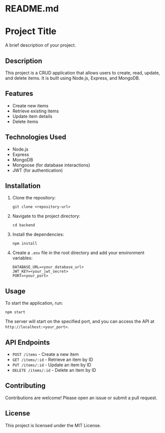 # README.md

# Project Title

A brief description of your project.

## Description

This project is a CRUD application that allows users to create, read, update, and delete items. It is built using Node.js, Express, and MongoDB.

## Features

- Create new items
- Retrieve existing items
- Update item details
- Delete items

## Technologies Used

- Node.js
- Express
- MongoDB
- Mongoose (for database interactions)
- JWT (for authentication)

## Installation

1. Clone the repository:
   ```
   git clone <repository-url>
   ```

2. Navigate to the project directory:
   ```
   cd backend
   ```

3. Install the dependencies:
   ```
   npm install
   ```

4. Create a `.env` file in the root directory and add your environment variables:
   ```
   DATABASE_URL=<your_database_url>
   JWT_KEY=<your_jwt_secret>
   PORT=<your_port>
   ```

## Usage

To start the application, run:
```
npm start
```

The server will start on the specified port, and you can access the API at `http://localhost:<your_port>`.

## API Endpoints

- `POST /items` - Create a new item
- `GET /items/:id` - Retrieve an item by ID
- `PUT /items/:id` - Update an item by ID
- `DELETE /items/:id` - Delete an item by ID

## Contributing

Contributions are welcome! Please open an issue or submit a pull request.

## License

This project is licensed under the MIT License.